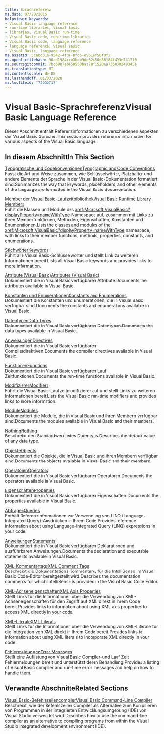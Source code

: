 ```yaml
---
title: Sprachreferenz
ms.date: 07/20/2015
helpviewer_keywords:
- Visual Basic language reference
- run-time libraries, Visual Basic
- libraries, Visual Basic run-time
- Visual Basic code, run-time libraries
- Visual Basic code, language reference
- language reference, Visual Basic
- Visual Basic, language reference
ms.assetid: 5c6bd31a-9542-4f3e-bfd5-e951af58f0f2
ms.openlocfilehash: 90cd1984ceb3bdb9de62450e86184f493e7417f0
ms.sourcegitcommit: 7bc6887ab658550baa78f1520ea735838249345e
ms.translationtype: MT
ms.contentlocale: de-DE
ms.lasthandoff: 01/03/2020
ms.locfileid: "75636717"
---
```

# <a name="visual-basic-language-reference"></a><span data-ttu-id="4f040-102">Visual Basic-Sprachreferenz</span><span class="sxs-lookup"><span data-stu-id="4f040-102">Visual Basic Language Reference</span></span>

<span data-ttu-id="4f040-103">Dieser Abschnitt enthält Referenzinformationen zu verschiedenen Aspekten der Visual Basic Sprache.</span><span class="sxs-lookup"><span data-stu-id="4f040-103">This section provides reference information for various aspects of the Visual Basic language.</span></span>  
  
## <a name="in-this-section"></a><span data-ttu-id="4f040-104">In diesem Abschnitt</span><span class="sxs-lookup"><span data-stu-id="4f040-104">In This Section</span></span>  

 [<span data-ttu-id="4f040-105">Typografische und Codekonventionen</span><span class="sxs-lookup"><span data-stu-id="4f040-105">Typographic and Code Conventions</span></span>](../../visual-basic/language-reference/typographic-and-code-conventions.md)  
 <span data-ttu-id="4f040-106">Fasst die Art und Weise zusammen, wie Schlüsselwörter, Platzhalter und andere Elemente der Sprache in der Visual Basic-Dokumentation formatiert sind.</span><span class="sxs-lookup"><span data-stu-id="4f040-106">Summarizes the way that keywords, placeholders, and other elements of the language are formatted in the Visual Basic documentation.</span></span>  
  
 [<span data-ttu-id="4f040-107">Member der Visual Basic-Laufzeitbibliothek</span><span class="sxs-lookup"><span data-stu-id="4f040-107">Visual Basic Runtime Library Members</span></span>](../../visual-basic/language-reference/runtime-library-members.md)  
 <span data-ttu-id="4f040-108">Führt die Klassen und Module des <xref:Microsoft.VisualBasic?displayProperty=nameWithType>-Namespace auf, zusammen mit Links zu ihren Memberfunktionen, Methoden, Eigenschaften, Konstanten und Enumerationen.</span><span class="sxs-lookup"><span data-stu-id="4f040-108">Lists the classes and modules of the <xref:Microsoft.VisualBasic?displayProperty=nameWithType> namespace, with links to their member functions, methods, properties, constants, and enumerations.</span></span>  
  
 [<span data-ttu-id="4f040-109">Stichwörter</span><span class="sxs-lookup"><span data-stu-id="4f040-109">Keywords</span></span>](../../visual-basic/language-reference/keywords/index.md)  
 <span data-ttu-id="4f040-110">Führt alle Visual Basic-Schlüsselwörter und stellt Link zu weiteren Informationen bereit.</span><span class="sxs-lookup"><span data-stu-id="4f040-110">Lists all Visual Basic keywords and provides links to more information.</span></span>  
  
 [<span data-ttu-id="4f040-111">Attribute (Visual Basic)</span><span class="sxs-lookup"><span data-stu-id="4f040-111">Attributes (Visual Basic)</span></span>](../../visual-basic/language-reference/attributes.md)  
 <span data-ttu-id="4f040-112">Dokumentiert die in Visual Basic verfügbaren Attribute.</span><span class="sxs-lookup"><span data-stu-id="4f040-112">Documents the attributes available in Visual Basic.</span></span>  
  
 [<span data-ttu-id="4f040-113">Konstanten und Enumerationen</span><span class="sxs-lookup"><span data-stu-id="4f040-113">Constants and Enumerations</span></span>](../../visual-basic/language-reference/constants-and-enumerations.md)  
 <span data-ttu-id="4f040-114">Dokumentiert die Konstanten und Enumerationen, die in Visual Basic verfügbar sind.</span><span class="sxs-lookup"><span data-stu-id="4f040-114">Documents the constants and enumerations available in Visual Basic.</span></span>  
  
 [<span data-ttu-id="4f040-115">Datentypen</span><span class="sxs-lookup"><span data-stu-id="4f040-115">Data Types</span></span>](../../visual-basic/language-reference/data-types/index.md)  
 <span data-ttu-id="4f040-116">Dokumentiert die in Visual Basic verfügbaren Datentypen.</span><span class="sxs-lookup"><span data-stu-id="4f040-116">Documents the data types available in Visual Basic.</span></span>  
  
 [<span data-ttu-id="4f040-117">Anweisungen</span><span class="sxs-lookup"><span data-stu-id="4f040-117">Directives</span></span>](../../visual-basic/language-reference/directives/index.md)  
 <span data-ttu-id="4f040-118">Dokumentiert die in Visual Basic verfügbaren Compilerdirektiven.</span><span class="sxs-lookup"><span data-stu-id="4f040-118">Documents the compiler directives available in Visual Basic.</span></span>  
  
 [<span data-ttu-id="4f040-119">Funktionen</span><span class="sxs-lookup"><span data-stu-id="4f040-119">Functions</span></span>](../../visual-basic/language-reference/functions/index.md)  
 <span data-ttu-id="4f040-120">Dokumentiert die in Visual Basic verfügbaren Lauf Zeitfunktionen.</span><span class="sxs-lookup"><span data-stu-id="4f040-120">Documents the run-time functions available in Visual Basic.</span></span>  
  
 [<span data-ttu-id="4f040-121">Modifizierer</span><span class="sxs-lookup"><span data-stu-id="4f040-121">Modifiers</span></span>](../../visual-basic/language-reference/modifiers/index.md)  
 <span data-ttu-id="4f040-122">Führt die Visual Basic-Laufzeitmodifizierer auf und stellt Links zu weiteren Informationen bereit.</span><span class="sxs-lookup"><span data-stu-id="4f040-122">Lists the Visual Basic run-time modifiers and provides links to more information.</span></span>  
  
 [<span data-ttu-id="4f040-123">Module</span><span class="sxs-lookup"><span data-stu-id="4f040-123">Modules</span></span>](../../visual-basic/language-reference/modules.md)  
 <span data-ttu-id="4f040-124">Dokumentiert die Module, die in Visual Basic und ihren Membern verfügbar sind.</span><span class="sxs-lookup"><span data-stu-id="4f040-124">Documents the modules available in Visual Basic and their members.</span></span>  
  
 [<span data-ttu-id="4f040-125">Nothing</span><span class="sxs-lookup"><span data-stu-id="4f040-125">Nothing</span></span>](../../visual-basic/language-reference/nothing.md)  
 <span data-ttu-id="4f040-126">Beschreibt den Standardwert jedes Datentyps.</span><span class="sxs-lookup"><span data-stu-id="4f040-126">Describes the default value of any data type.</span></span>  
  
 [<span data-ttu-id="4f040-127">Objekte</span><span class="sxs-lookup"><span data-stu-id="4f040-127">Objects</span></span>](../../visual-basic/language-reference/objects/index.md)  
 <span data-ttu-id="4f040-128">Dokumentiert die Objekte, die in Visual Basic und ihren Membern verfügbar sind.</span><span class="sxs-lookup"><span data-stu-id="4f040-128">Documents the objects available in Visual Basic and their members.</span></span>  
  
 [<span data-ttu-id="4f040-129">Operatoren</span><span class="sxs-lookup"><span data-stu-id="4f040-129">Operators</span></span>](../../visual-basic/language-reference/operators/index.md)  
 <span data-ttu-id="4f040-130">Dokumentiert die in Visual Basic verfügbaren Operatoren.</span><span class="sxs-lookup"><span data-stu-id="4f040-130">Documents the operators available in Visual Basic.</span></span>  
  
 [<span data-ttu-id="4f040-131">Eigenschaften</span><span class="sxs-lookup"><span data-stu-id="4f040-131">Properties</span></span>](../../visual-basic/language-reference/properties.md)  
 <span data-ttu-id="4f040-132">Dokumentiert die in Visual Basic verfügbaren Eigenschaften.</span><span class="sxs-lookup"><span data-stu-id="4f040-132">Documents the properties available in Visual Basic.</span></span>  
  
 [<span data-ttu-id="4f040-133">Abfragen</span><span class="sxs-lookup"><span data-stu-id="4f040-133">Queries</span></span>](../../visual-basic/language-reference/queries/index.md)  
 <span data-ttu-id="4f040-134">Enthält Referenzinformationen zur Verwendung von LINQ (Language-Integrated Query)-Ausdrücken in Ihrem Code.</span><span class="sxs-lookup"><span data-stu-id="4f040-134">Provides reference information about using Language-Integrated Query (LINQ) expressions in your code.</span></span>  
  
 [<span data-ttu-id="4f040-135">Anweisungen</span><span class="sxs-lookup"><span data-stu-id="4f040-135">Statements</span></span>](../../visual-basic/language-reference/statements/index.md)  
 <span data-ttu-id="4f040-136">Dokumentiert die in Visual Basic verfügbaren Deklarationen und ausführbaren Anweisungen.</span><span class="sxs-lookup"><span data-stu-id="4f040-136">Documents the declaration and executable statements available in Visual Basic.</span></span>  
  
 [<span data-ttu-id="4f040-137">XML-Kommentartags</span><span class="sxs-lookup"><span data-stu-id="4f040-137">XML Comment Tags</span></span>](../../visual-basic/language-reference/xmldoc/index.md)  
 <span data-ttu-id="4f040-138">Beschreibt die Dokumentations Kommentare, für die IntelliSense im Visual Basic Code-Editor bereitgestellt wird.</span><span class="sxs-lookup"><span data-stu-id="4f040-138">Describes the documentation comments for which IntelliSense is provided in the Visual Basic Code Editor.</span></span>  
  
 [<span data-ttu-id="4f040-139">XML-Achseneigenschaften</span><span class="sxs-lookup"><span data-stu-id="4f040-139">XML Axis Properties</span></span>](../../visual-basic/language-reference/xml-axis/index.md)  
 <span data-ttu-id="4f040-140">Stellt Links für die Informationen über die Verwendung von XML-Achseneigenschaften für den Zugriff auf XML direkt in Ihrem Code bereit.</span><span class="sxs-lookup"><span data-stu-id="4f040-140">Provides links to information about using XML axis properties to access XML directly in your code.</span></span>  
  
 [<span data-ttu-id="4f040-141">XML-Literale</span><span class="sxs-lookup"><span data-stu-id="4f040-141">XML Literals</span></span>](../../visual-basic/language-reference/xml-literals/index.md)  
 <span data-ttu-id="4f040-142">Stellt Links für die Informationen über die Verwendung von XML-Literale für die Integration von XML direkt in Ihrem Code bereit.</span><span class="sxs-lookup"><span data-stu-id="4f040-142">Provides links to information about using XML literals to incorporate XML directly in your code.</span></span>  
  
 [<span data-ttu-id="4f040-143">Fehlermeldungen</span><span class="sxs-lookup"><span data-stu-id="4f040-143">Error Messages</span></span>](../../visual-basic/language-reference/error-messages/index.md)  
 <span data-ttu-id="4f040-144">Stellt eine Auflistung von Visual Basic Compiler-und Lauf Zeit Fehlermeldungen bereit und unterstützt deren Behandlung.</span><span class="sxs-lookup"><span data-stu-id="4f040-144">Provides a listing of Visual Basic compiler and run-time error messages and help on how to handle them.</span></span>  
  
## <a name="related-sections"></a><span data-ttu-id="4f040-145">Verwandte Abschnitte</span><span class="sxs-lookup"><span data-stu-id="4f040-145">Related Sections</span></span>  

 [<span data-ttu-id="4f040-146">Visual Basic-Befehlszeilencompiler</span><span class="sxs-lookup"><span data-stu-id="4f040-146">Visual Basic Command-Line Compiler</span></span>](../../visual-basic/reference/command-line-compiler/index.md)  
 <span data-ttu-id="4f040-147">Beschreibt, wie der Befehlszeilen Compiler als Alternative zum Kompilieren von Programmen in der integrierten Entwicklungsumgebung (IDE) von Visual Studio verwendet wird.</span><span class="sxs-lookup"><span data-stu-id="4f040-147">Describes how to use the command-line compiler as an alternative to compiling programs from within the Visual Studio integrated development environment (IDE).</span></span>
